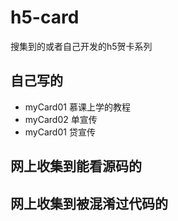 # h5-card
搜集到的或者自己开发的h5贺卡系列

## 自己写的
- myCard01 慕课上学的教程
- myCard02 单宣传
- myCard01 贷宣传



## 网上收集到能看源码的



## 网上收集到被混淆过代码的
